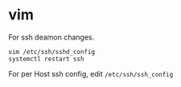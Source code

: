 vim
===

For ssh deamon changes.
```
vim /etc/ssh/sshd_config
systemctl restart ssh
```

For per Host ssh config, edit `/etc/ssh/ssh_config`

